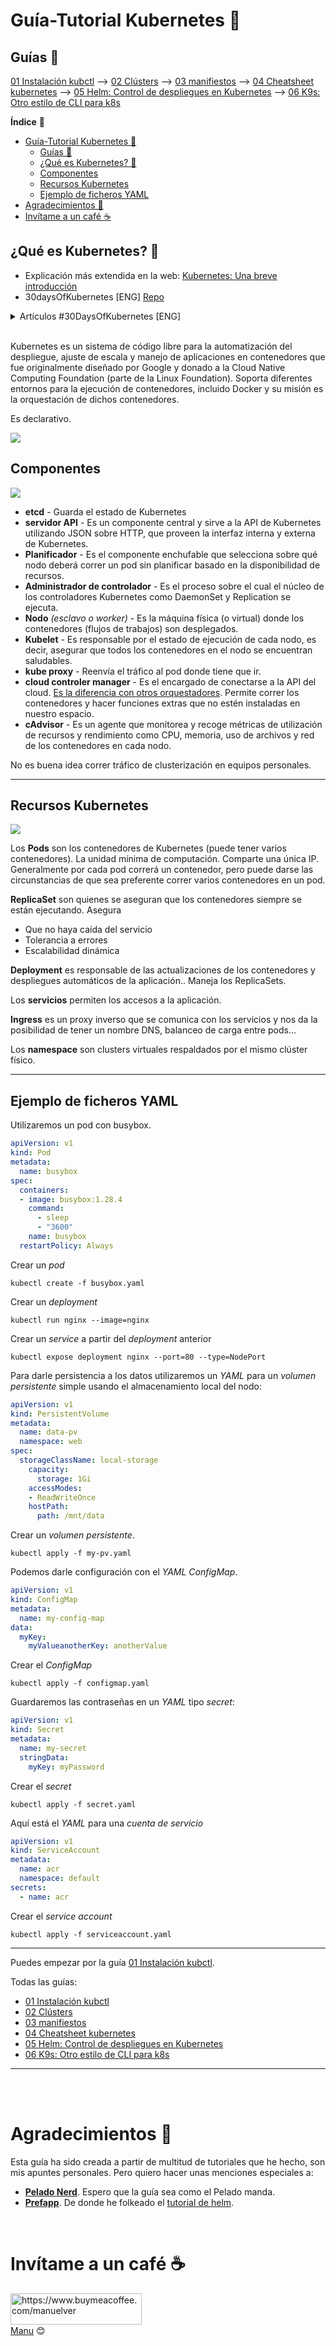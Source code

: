 # Guía-Tutorial Kubernetes 🚀

## Guías 👀

[01 Instalación kubctl](guias/01-kubectl.md) --> [02 Clústers](guias/02-clusters.md) --> [03 manifiestos](guias/03-manifiestos.md) --> [04 Cheatsheet kubernetes](guias/04-cheatsheet.md) --> [05 Helm: Control de despliegues en Kubernetes](guias/05-helm.md) --> [06 K9s: Otro estilo de CLI para k8s](guias/06-k9s.md)

**Índice** 📎

- [Guía-Tutorial Kubernetes 🚀](#guía-tutorial-kubernetes-)
  - [Guías 👀](#guías-)
  - [¿Qué es Kubernetes? 🚢](#qué-es-kubernetes-)
  - [Componentes](#componentes)
  - [Recursos Kubernetes](#recursos-kubernetes)
  - [Ejemplo de ficheros YAML](#ejemplo-de-ficheros-yaml)
- [Agradecimientos 🎁](#agradecimientos-)
- [Invítame a un café ☕️](#invítame-a-un-café-️)

## ¿Qué es Kubernetes? 🚢

- Explicación más extendida en la web: [Kubernetes: Una breve introducción](https://vergaracarmona.es/kubernetes-una-breve-introduccion/)
- 30daysOfKubernetes [ENG] [Repo](https://github.com/AmanPathak-DevOps/30DaysOfKubernetes)

<details>
  <summary>Artículos #30DaysOfKubernetes [ENG]</summary>
  
  - Day 1 - [Unlocking the Power of Kubernetes: Day 01](https://medium.com/devops-dev/unlocking-the-power-of-kubernetes-day-01-315b367f618d)
  - Day 2 - [Kubernetes Architecture Part-1](https://blog.devops.dev/day02-kubernetes-architecture-part-1-c09abee5b1f2)
  - Day 3 - [Worker Node — The Heart of Container Management Part-2](https://blog.devops.dev/day-03-worker-node-the-heart-of-container-management-42d7a062a218)
  - Day 4 - [Setting up Minikube on Your Local Machine or AWS Instance](https://medium.com/devops-dev/day-04-setting-up-minikube-on-your-local-machine-or-aws-instance-620a4cb57abc)
  - Day 5 - [Kubeconfig, Services, and Deployments Files Explained](https://blog.devops.dev/day05-kubeconfig-services-and-deployments-files-explained-8733c0cd8b61)
  - Day 6 - [Deploying Your First Node.js Application on Kubernetes Cluster](https://blog.devops.dev/day06-deploying-your-first-node-js-application-on-kubernetes-cluster-eaabb19bb9fe)
  - Day 7 - [Mastering Kubernetes Labels, Selectors, and Node Selectors](https://blog.devops.dev/day07-mastering-kubernetes-labels-selectors-and-node-selectors-3df0293b7336)
  - Day 8 - [ReplicationController & ReplicaSet](https://medium.com/devops-dev/day08-replicationcontroller-replicaset-a0c6f9d98196)
  - Day 9 - [Deployment Object in Kubernetes](https://blog.devops.dev/day09-deployment-object-in-kubernetes-30b0022bc4ae)
  - Day 10 - [Setting up a Kubernetes Cluster using kubeadm on AWS EC2 Instances](https://blog.devops.dev/setting-up-a-kubernetes-cluster-master-worker-node-using-kubeadm-on-aws-ec2-instances-ubuntu-22-04-3432859b943b)
  - Day 11 - [Kubernetes Networking (Services)](https://blog.devops.dev/day11-kubernetes-networking-services-6fb913b059d0)
  - Day 12 - [Kubernetes Advanced Networking: CNI and Calico](https://blog.devops.dev/day12-kubernetes-advanced-networking-cni-and-calico-ee96734c17bb)
  - Day 13 - [Kubernetes volumes and liveness probes](https://blog.devops.dev/day13-kubernetes-volumes-and-liveness-probes-ea278ff9bb0f)
  - Day 14 - [ConfigMaps & Secrets](https://blog.devops.dev/day14-configmaps-secrets-1abb910aeb53)
  - Day 15 - [Kubernetes Jobs](https://blog.devops.dev/day15-kubernetes-jobs-bd18f55cf1be)
  - Day 16 - [Kubernetes InitContainer](https://blog.devops.dev/day16-kubernetes-initcontainer-a9df403934ff)
  - Day 17 - [Kubernetes Pod Lifecycle](https://blog.devops.dev/day17-kubernetes-pod-lifecycle-3a53566421b1)
  - Day 18 - [Kubernetes Resource Quota and Namespace](https://medium.com/@aman.pathak_51134/day18-kubernetes-resource-quota-and-namespace-6a21045b0d97)
  - Day 19 - [Kubernetes AutoScaling](https://blog.devops.dev/day19-kubernetes-autoscaling-da9da2c1d983)
  - Day 20 — [Mastering Multi-Cluster Kubernetes with HAProxy](https://blog.devops.dev/day-20-mastering-multi-cluster-kubernetes-with-haproxy-be63b08a4ec7)
  - Day21 - [Kubernetes Ingress](https://medium.com/@aman.pathak_51134/day21-kubernetes-ingress-f5dddf1599bc)
  - Day22 - [Kubernetes StatefulSets](https://blog.devops.dev/day21-kubernetes-statefulsets-2ecf9ca2c5fc)
  - Day 23 - [Kubernetes DaemonSet](https://medium.com/devops-dev/day-23-kubernetes-daemonset-cbca1ce3d4c1)
  - Day 24 - [Exploring Kubernetes Network Policies](https://blog.devops.dev/day-24-exploring-kubernetes-network-policies-0d8e687ff850)
  - Day 25 - [Kubernetes Operators](https://blog.devops.dev/day-25-kubernetes-operators-d67c8c2ad644)
  - Day 26 - Chapter 1 - [Kubernetes Helm & Helm Charts](https://amanpathakdevops.medium.com/day-26-kubernetes-helm-helm-charts-chapter-1-46e23aba25e6)
  - Day 26 - Chapter 2 - [Deploy Flask Application using Helm Chart and many more features- Kubernetes](https://blog.devops.dev/day-26-chapter-2-deploy-flask-application-using-helm-chart-and-many-more-features-kubernetes-daf402b69e5c)
  - Day 27- [AWS Elastic Kubernetes Service(EKS)](https://blog.devops.dev/day-27-aws-elastic-kubernetes-service-eks-3b917cafbf2e)
  - ...

</details>
<br>

Kubernetes es un sistema de código libre para la automatización del despliegue, ajuste de escala y manejo de aplicaciones en contenedores que fue originalmente diseñado por Google y donado a la Cloud Native Computing Foundation (parte de la Linux Foundation). Soporta diferentes entornos para la ejecución de contenedores, incluido Docker y su misión es la orquestación de dichos contenedores.

Es declarativo.

![](img/kubernetes-declarativo.png)


## Componentes
![](img/Componentes_kubernetes.png)

- **etcd** - Guarda el estado de Kubernetes
- **servidor API** - Es un componente central y sirve a la API de Kubernetes utilizando JSON sobre HTTP, que proveen la interfaz interna y externa de Kubernetes.
- **Planificador** - Es el componente enchufable que selecciona sobre qué nodo deberá correr un pod sin planificar basado en la disponibilidad de recursos.
- **Administrador de controlador** - Es el proceso sobre el cual el núcleo de los controladores Kubernetes como DaemonSet y Replication se ejecuta.
- **Nodo** *(esclavo o worker)* - Es la máquina física (o virtual) donde los contenedores (flujos de trabajos) son desplegados. 
- **Kubelet** - Es responsable por el estado de ejecución de cada nodo, es decir, asegurar que todos los contenedores en el nodo se encuentran saludables.
- **kube proxy** - Reenvía el tráfico al pod donde tiene que ir.
- **cloud controler manager** - Es el encargado de conectarse a la API del cloud. <u>Es la diferencia con otros orquestadores</u>. Permite correr los contenedores y hacer funciones extras que no estén instaladas en nuestro espacio.
- **cAdvisor** - Es un agente que monitorea y recoge métricas de utilización de recursos y rendimiento como CPU, memoria, uso de archivos y red de los contenedores en cada nodo. 

No es buena idea correr tráfico de clusterización en equipos personales.


---
## Recursos Kubernetes

![](img/Recursos-kubernetes.png)

Los **Pods** son los contenedores de Kubernetes (puede tener varios contenedores). La unidad mínima de computación. Comparte una única IP. Generalmente por cada pod correrá un contenedor, pero puede darse las circunstancias de que sea preferente correr varios contenedores en un pod.

**ReplicaSet** son quienes se aseguran que los contenedores siempre se están ejecutando. Asegura
- Que no haya caída del servicio
- Tolerancia a errores
- Escalabilidad dinámica

**Deployment** es responsable de las actualizaciones de los contenedores y despliegues automáticos de la aplicación.. Maneja los ReplicaSets.

Los **servicios** permiten los accesos a la aplicación.

**Ingress** es un proxy inverso que se comunica con los servicios y nos da la posibilidad de tener un nombre DNS, balanceo de carga entre pods...

Los **namespace** son clusters virtuales respaldados por el mismo clúster físico.

---
## Ejemplo de ficheros YAML 

Utilizaremos un pod con busybox.

```yaml
apiVersion: v1
kind: Pod
metadata:
  name: busybox
spec:
  containers:
  - image: busybox:1.28.4
    command:
      - sleep
      - "3600"
    name: busybox
  restartPolicy: Always
```
Crear un *pod*
```shell
kubectl create -f busybox.yaml
```
Crear un *deployment*
```shell
kubectl run nginx --image=nginx
```
Crear un *service* a partir del *deployment* anterior
```shell
kubectl expose deployment nginx --port=80 --type=NodePort
```
Para darle persistencia a los datos utilizaremos un *YAML* para un *volumen persistente* simple usando el almacenamiento local del nodo:
```yaml
apiVersion: v1
kind: PersistentVolume
metadata:
  name: data-pv
  namespace: web
spec:
  storageClassName: local-storage
    capacity:
      storage: 1Gi
    accessModes:
    - ReadWriteOnce
    hostPath:
      path: /mnt/data
```
Crear un *volumen persistente*.
```shell
kubectl apply -f my-pv.yaml
```
Podemos darle configuración con el *YAML ConfigMap*.
```yaml
apiVersion: v1
kind: ConfigMap
metadata:
  name: my-config-map
data:
  myKey: 
    myValueanotherKey: anotherValue
```
Crear el *ConfigMap*
```shell
kubectl apply -f configmap.yaml
```
Guardaremos las contraseñas en un *YAML* tipo *secret*:
```yaml
apiVersion: v1
kind: Secret
metadata:
  name: my-secret
  stringData:
    myKey: myPassword
```
Crear el *secret*
```shell
kubectl apply -f secret.yaml
```
Aquí está el *YAML* para una *cuenta de servicio*
```yaml
apiVersion: v1
kind: ServiceAccount
metadata:
  name: acr
  namespace: default
secrets:
  - name: acr
```
Crear el *service account*
```shell
kubectl apply -f serviceaccount.yaml
```
---

Puedes empezar por la guía [01 Instalación kubctl](guias/01-kubectl.md).

Todas las guías:

- [01 Instalación kubctl](guias/01-kubectl.md) 
- [02 Clústers](guias/02-clusters.md) 
- [03 manifiestos](guias/03-manifiestos.md) 
- [04 Cheatsheet kubernetes](guias/04-cheatsheet.md) 
- [05 Helm: Control de despliegues en Kubernetes](guias/05-helm.md) 
- [06 K9s: Otro estilo de CLI para k8s](guias/06-k9s.md)

---

<br><br>

# Agradecimientos 🎁

Esta guía ha sido creada a partir de multitud de tutoriales que he hecho, son mis apuntes personales. Pero quiero hacer unas menciones especiales a: 
- [**Pelado Nerd**](https://www.youtube.com/c/PeladoNerd). Espero que la guía sea como el Pelado manda.
- [**Prefapp**](https://prefapp.es/). De donde he folkeado el [tutorial de helm](https://github.com/prefapp/formacion/blob/master/cursos/kubernetes/03_configuracion/07_Helm.md).

<br>

# Invítame a un café ☕️

<p>
<a href="https://www.buymeacoffee.com/manuelver"> <img align="left" src="https://cdn.buymeacoffee.com/buttons/v2/default-yellow.png" height="50" width="210" alt="https://www.buymeacoffee.com/manuelver" /></a>
</p>

<br><br><br>
[Manu](https://vergaracarmona.es) 😊
